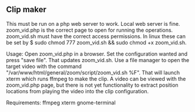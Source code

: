 ## Clip maker ##

This must be run on a php web server to work. Local web server is fine. 
zoom_vid.php is the correct page to open for running the operations.
zoom_vid.sh must have the correct access permissions. In linux these
can be set by $ sudo chmod 777 zoom_vid.sh && sudo chmod +x zoom_vid.sh.

Usage:
Open zoom_vid.php in a browser. Set the configuration wanted and press
"save file". That updates zoom_vid.sh. Use a file manager to open the
target video with the command "/var/www/html/general/zoom/script/zoom_vid.sh %F".
That will launch xterm which runs ffmpeg to make the clip. A video can
be viewed with the zoom_vid.php page, but there is not yet functionality
to extract position locations from playing the video into the clip
configuration.

Requirements:
ffmpeg
xterm
gnome-terminal
